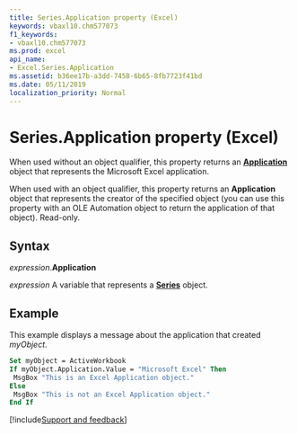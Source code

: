 ```yaml
---
title: Series.Application property (Excel)
keywords: vbaxl10.chm577073
f1_keywords:
- vbaxl10.chm577073
ms.prod: excel
api_name:
- Excel.Series.Application
ms.assetid: b36ee17b-a3dd-7458-6b65-8fb7723f41bd
ms.date: 05/11/2019
localization_priority: Normal
---
```



# Series.Application property (Excel)

When used without an object qualifier, this property returns an **[Application](Excel.Application(object).md)** object that represents the Microsoft Excel application. 

When used with an object qualifier, this property returns an **Application** object that represents the creator of the specified object (you can use this property with an OLE Automation object to return the application of that object). Read-only.


## Syntax

_expression_.**Application**

_expression_ A variable that represents a **[Series](Excel.Series(object).md)** object.


## Example

This example displays a message about the application that created _myObject_.

```vb
Set myObject = ActiveWorkbook 
If myObject.Application.Value = "Microsoft Excel" Then 
 MsgBox "This is an Excel Application object." 
Else 
 MsgBox "This is not an Excel Application object." 
End If
```




[!include[Support and feedback](~/includes/feedback-boilerplate.md)]
